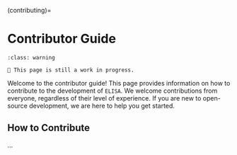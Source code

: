 (contributing)=

# Contributor Guide

```{admonition} Warning
:class: warning

🚧 This page is still a work in progress.
```

Welcome to the contributor guide! This page provides information on how to contribute to the development of ``ELISA``. We welcome contributions from everyone, regardless of their level of experience. If you are new to open-source development, we are here to help you get started.

## How to Contribute

...
